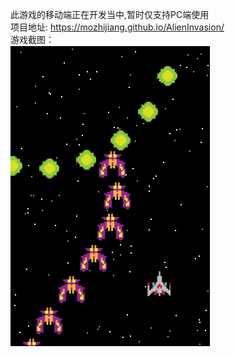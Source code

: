 此游戏的移动端正在开发当中,暂时仅支持PC端使用  
项目地址: https://mozhijiang.github.io/AlienInvasion/  
游戏截图：  
![images](images/screenshots.PNG)  

